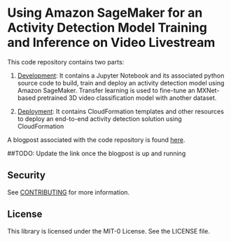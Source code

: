 # Using Amazon SageMaker for an Activity Detection Model Training and Inference on Video Livestream

This code repository contains two parts:

1. [Development](./development): It contains a Jupyter Notebook and its associated python source code to build, train and deploy an activity detection model using Amazon SageMaker. Transfer learning is used to fine-tune an MXNet-based pretrained 3D video classification model with another dataset.

2. [Deployment](./deployment): It contains CloudFormation templates and other resources to deploy an end-to-end activity detection solution using CloudFormation

A blogpost associated with the code repository is found [here](#).

##TODO: Update the link once the blogpost is up and running

## Security

See [CONTRIBUTING](CONTRIBUTING.md#security-issue-notifications) for more information.

## License

This library is licensed under the MIT-0 License. See the LICENSE file.
